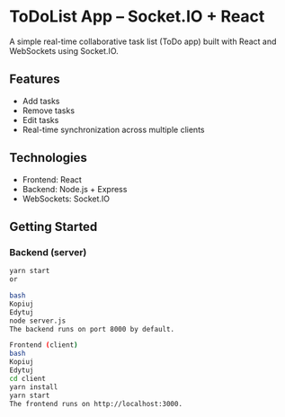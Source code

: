 # ToDoList App – Socket.IO + React

A simple real-time collaborative task list (ToDo app) built with React and WebSockets using Socket.IO.

## Features
- Add tasks
- Remove tasks
- Edit tasks
- Real-time synchronization across multiple clients

## Technologies
- Frontend: React
- Backend: Node.js + Express
- WebSockets: Socket.IO

## Getting Started

### Backend (server)
```bash
yarn start
or

bash
Kopiuj
Edytuj
node server.js
The backend runs on port 8000 by default.

Frontend (client)
bash
Kopiuj
Edytuj
cd client
yarn install
yarn start
The frontend runs on http://localhost:3000.
